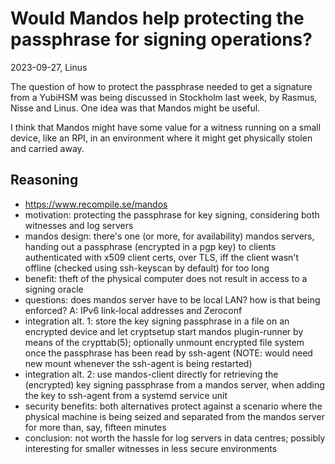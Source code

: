 # Would Mandos help protecting the passphrase for signing operations?

2023-09-27, Linus

The question of how to protect the passphrase needed to get a
signature from a YubiHSM was being discussed in Stockholm last week,
by Rasmus, Nisse and Linus. One idea was that Mandos might be useful.

I think that Mandos might have some value for a witness running on a
small device, like an RPI, in an environment where it might get
physically stolen and carried away.

## Reasoning

  - https://www.recompile.se/mandos
  - motivation: protecting the passphrase for key signing, considering
    both witnesses and log servers
  - mandos design: there's one (or more, for availability) mandos
    servers, handing out a passphrase (encrypted in a pgp key) to
    clients authenticated with x509 client certs, over TLS, iff the
    client wasn't offline (checked using ssh-keyscan by default) for
    too long
  - benefit: theft of the physical computer does not result in access
    to a signing oracle
  - questions: does mandos server have to be local LAN? how is that
    being enforced? A: IPv6 link-local addresses and Zeroconf
  - integration alt. 1: store the key signing passphrase in a file on
    an encrypted device and let cryptsetup start mandos plugin-runner
    by means of the crypttab(5); optionally unmount encrypted file
    system once the passphrase has been read by ssh-agent (NOTE: would
    need new mount whenever the ssh-agent is being restarted)
  - integration alt. 2: use mandos-client directly for retrieving the
    (encrypted) key signing passphrase from a mandos server, when
    adding the key to ssh-agent from a systemd service unit
  - security benefits: both alternatives protect against a scenario
    where the physical machine is being seized and separated from the
    mandos server for more than, say, fifteen minutes
  - conclusion: not worth the hassle for log servers in data centres;
    possibly interesting for smaller witnesses in less secure
    environments
